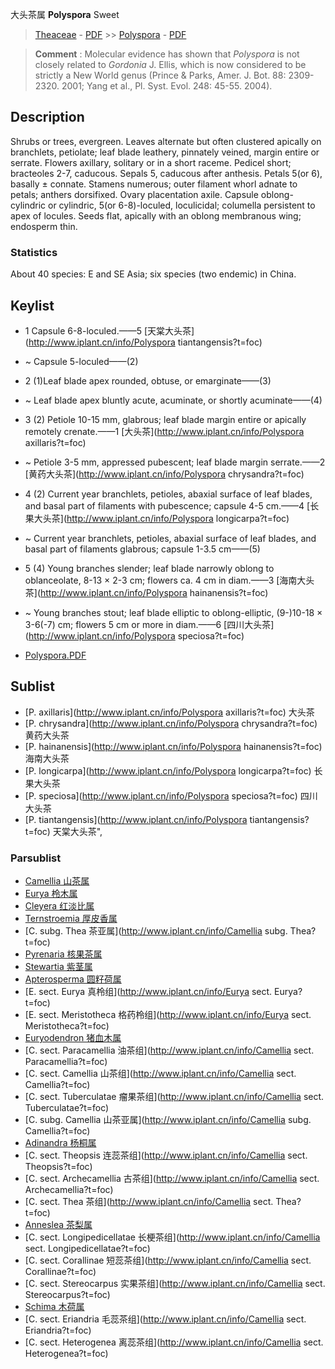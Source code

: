 大头茶属 **Polyspora** Sweet

> [Theaceae](http://www.iplant.cn/info/Theaceae?t=foc) - [PDF](http://www.iplant.cn/foc/pdf/Theaceae.pdf) >> [Polyspora](http://www.iplant.cn/info/Polyspora?t=foc) - [PDF](http://www.iplant.cn/foc/pdf/Polyspora.pdf)

> **Comment** : 
> Molecular evidence has shown that *Polyspora* is not closely related to *Gordonia* J. Ellis, which is now considered to be strictly a New World genus (Prince & Parks, Amer. J. Bot. 88: 2309-2320. 2001; Yang et al., Pl. Syst. Evol. 248: 45-55. 2004).

## Description

Shrubs or trees, evergreen. Leaves alternate but often clustered apically on branchlets, petiolate; leaf blade leathery, pinnately veined, margin entire or serrate. Flowers axillary, solitary or in a short raceme. Pedicel short; bracteoles 2-7, caducous. Sepals 5, caducous after anthesis. Petals 5(or 6), basally ± connate. Stamens numerous; outer filament whorl adnate to petals; anthers dorsifixed. Ovary placentation axile. Capsule oblong-cylindric or cylindric, 5(or 6-8)-loculed, loculicidal; columella persistent to apex of locules. Seeds flat, apically with an oblong membranous wing; endosperm thin.

### Statistics
About 40 species: E and SE Asia; six species (two endemic) in China.

## Keylist
* 1 Capsule 6-8-loculed.——5  [天棠大头茶](http://www.iplant.cn/info/Polyspora tiantangensis?t=foc)
* ~ Capsule 5-loculed——(2)
* 2 (1)Leaf blade apex rounded, obtuse, or emarginate——(3)
* ~ Leaf blade apex bluntly acute, acuminate, or shortly acuminate——(4)
* 3 (2) Petiole 10-15 mm, glabrous; leaf blade margin entire or apically remotely crenate.——1  [大头茶](http://www.iplant.cn/info/Polyspora axillaris?t=foc)
* ~ Petiole 3-5 mm, appressed pubescent; leaf blade margin serrate.——2  [黄药大头茶](http://www.iplant.cn/info/Polyspora chrysandra?t=foc)
* 4 (2) Current year branchlets, petioles, abaxial surface of leaf blades, and basal part of filaments with pubescence; capsule 4-5 cm.——4  [长果大头茶](http://www.iplant.cn/info/Polyspora longicarpa?t=foc)
* ~ Current year branchlets, petioles, abaxial surface of leaf blades, and basal part of filaments glabrous; capsule 1-3.5 cm——(5)
* 5 (4) Young branches slender; leaf blade narrowly oblong to oblanceolate, 8-13 × 2-3 cm; flowers ca. 4 cm in diam.——3  [海南大头茶](http://www.iplant.cn/info/Polyspora hainanensis?t=foc)
* ~ Young branches stout; leaf blade elliptic to oblong-elliptic, (9-)10-18 × 3-6(-7) cm; flowers 5 cm or more in diam.——6  [四川大头茶](http://www.iplant.cn/info/Polyspora speciosa?t=foc)

* [Polyspora.PDF](http://www.iplant.cn/foc/pdf/Polyspora.pdf)

## Sublist

* [P.  axillaris](http://www.iplant.cn/info/Polyspora axillaris?t=foc)
 大头茶
* [P.  chrysandra](http://www.iplant.cn/info/Polyspora chrysandra?t=foc)
 黄药大头茶
* [P.  hainanensis](http://www.iplant.cn/info/Polyspora hainanensis?t=foc)
 海南大头茶
* [P.  longicarpa](http://www.iplant.cn/info/Polyspora longicarpa?t=foc)
 长果大头茶
* [P.  speciosa](http://www.iplant.cn/info/Polyspora speciosa?t=foc)
 四川大头茶
* [P.  tiantangensis](http://www.iplant.cn/info/Polyspora tiantangensis?t=foc) 天棠大头茶",

### Parsublist

* [Camellia  山茶属](http://www.iplant.cn/info/Camellia?t=foc)
* [Eurya  柃木属](http://www.iplant.cn/info/Eurya?t=foc)
* [Cleyera  红淡比属](http://www.iplant.cn/info/Cleyera?t=foc)
* [Ternstroemia  厚皮香属](http://www.iplant.cn/info/Ternstroemia?t=foc)
* [C.  subg. Thea  茶亚属](http://www.iplant.cn/info/Camellia subg. Thea?t=foc)
* [Pyrenaria  核果茶属](http://www.iplant.cn/info/Pyrenaria?t=foc)
* [Stewartia  紫茎属](http://www.iplant.cn/info/Stewartia?t=foc)
* [Apterosperma  圆籽荷属](http://www.iplant.cn/info/Apterosperma?t=foc)
* [E.  sect. Eurya  真柃组](http://www.iplant.cn/info/Eurya sect. Eurya?t=foc)
* [E.  sect. Meristotheca  格药柃组](http://www.iplant.cn/info/Eurya sect. Meristotheca?t=foc)
* [Euryodendron  猪血木属](http://www.iplant.cn/info/Euryodendron?t=foc)
* [C.  sect. Paracamellia  油茶组](http://www.iplant.cn/info/Camellia sect. Paracamellia?t=foc)
* [C.  sect. Camellia  山茶组](http://www.iplant.cn/info/Camellia sect. Camellia?t=foc)
* [C.  sect. Tuberculatae  瘤果茶组](http://www.iplant.cn/info/Camellia sect. Tuberculatae?t=foc)
* [C.  subg. Camellia  山茶亚属](http://www.iplant.cn/info/Camellia subg. Camellia?t=foc)
* [Adinandra  杨桐属](Adinandra-杨桐属.md)
* [C.  sect. Theopsis  连蕊茶组](http://www.iplant.cn/info/Camellia sect. Theopsis?t=foc)
* [C.  sect. Archecamellia  古茶组](http://www.iplant.cn/info/Camellia sect. Archecamellia?t=foc)
* [C.  sect. Thea  茶组](http://www.iplant.cn/info/Camellia sect. Thea?t=foc)
* [Anneslea  茶梨属](http://www.iplant.cn/info/Anneslea?t=foc)
* [C.  sect. Longipedicellatae  长梗茶组](http://www.iplant.cn/info/Camellia sect. Longipedicellatae?t=foc)
* [C.  sect. Corallinae  短蕊茶组](http://www.iplant.cn/info/Camellia sect. Corallinae?t=foc)
* [C.  sect. Stereocarpus  实果茶组](http://www.iplant.cn/info/Camellia sect. Stereocarpus?t=foc)
* [Schima  木荷属](http://www.iplant.cn/info/Schima?t=foc)
* [C.  sect. Eriandria  毛蕊茶组](http://www.iplant.cn/info/Camellia sect. Eriandria?t=foc)
* [C.  sect. Heterogenea  离蕊茶组](http://www.iplant.cn/info/Camellia sect. Heterogenea?t=foc)
